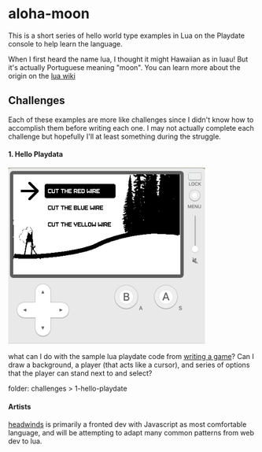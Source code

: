 # aloha-moon

This is a short series of hello world type examples in Lua on the Playdate console to help learn the language.

When I first heard the name lua, I thought it might Hawaiian as in luau! But it's actually Portuguese meaning "moon". You can learn more about the origin on the [lua wiki](<https://en.wikipedia.org/wiki/Lua_(programming_language)>)

## Challenges

Each of these examples are more like challenges since I didn't know how to accomplish them before writing each one. I may not actually complete each challenge but hopefully I'll at least something during the struggle.

#### 1. Hello Playdata

<img src="./source/challenges/1-hello-playdate/menu.png" style="width: 400px" />

what can I do with the sample lua playdate code from [writing a game](https://sdk.play.date/2.0.3/Inside%20Playdate.html#_writing_a_game)? Can I draw a background, a player (that acts like a cursor), and series of options that the player can stand next to and select?

folder: challenges > 1-hello-playdate

#### Artists

[headwinds](https://github.com/headwinds) is primarily a fronted dev with Javascript as most comfortable language, and will be attempting to adapt many common patterns from web dev to lua.
